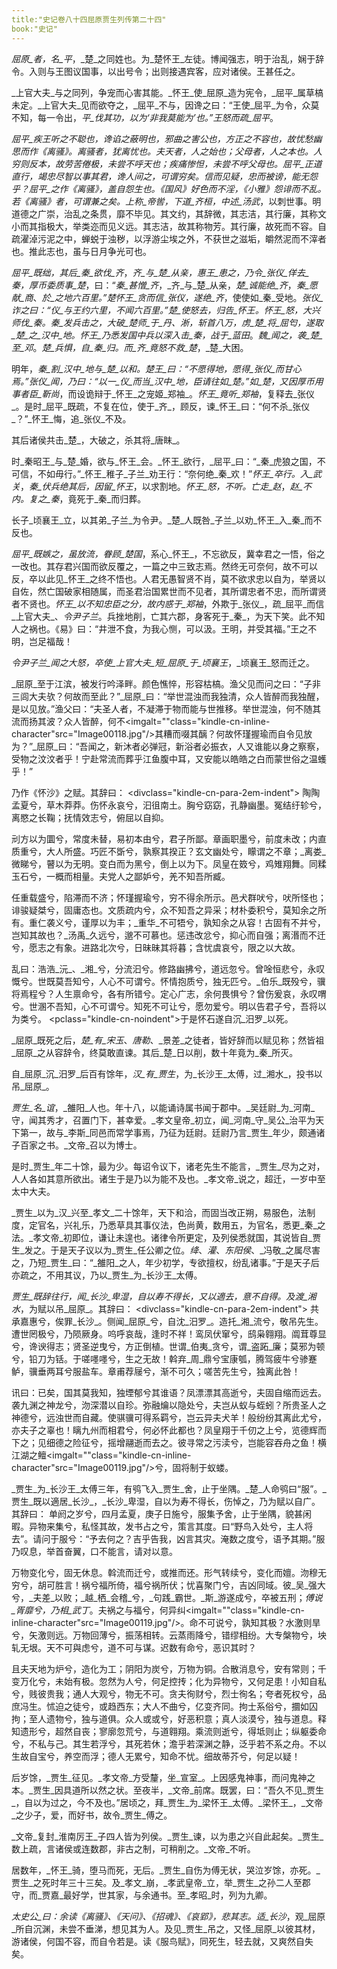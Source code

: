 ```yaml
---
title:"史记卷八十四屈原贾生列传第二十四"
book:"史记"
---
```

_屈原_者，名_平_，_楚_之同姓也。为_楚怀王_左徒。博闻强志，明于治乱，娴于辞令。入则与王图议国事，以出号令；出则接遇宾客，应对诸侯。王甚任之。

_上官大夫_与之同列，争宠而心害其能。_怀王_使_屈原_造为宪令，_屈平_属草槁未定。_上官大夫_见而欲夺之，_屈平_不与，因谗之曰：“王使_屈平_为令，众莫不知，每一令出，_平_伐其功，以为‘非我莫能为’也。”王怒而疏_屈平_。

_屈平_疾王听之不聪也，谗谄之蔽明也，邪曲之害公也，方正之不容也，故忧愁幽思而作《离骚》。离骚者，犹离忧也。夫天者，人之始也；父母者，人之本也。人穷则反本，故劳苦倦极，未尝不呼天也；疾痛惨怛，未尝不呼父母也。_屈平_正道直行，竭忠尽智以事其君，谗人间之，可谓穷矣。信而见疑，忠而被谤，能无怨乎？_屈平_之作《离骚》，盖自怨生也。《国风》好色而不淫，《小雅》怨诽而不乱。若《离骚》者，可谓兼之矣。上称_帝喾_，下道_齐桓_，中述_汤武_，以刺世事。明道德之广崇，治乱之条贯，靡不毕见。其文约，其辞微，其志洁，其行廉，其称文小而其指极大，举类迩而见义远。其志洁，故其称物芳。其行廉，故死而不容。自疏濯淖污泥之中，蝉蜕于浊秽，以浮游尘埃之外，不获世之滋垢，皭然泥而不滓者也。推此志也，虽与日月争光可也。

_屈平_既绌，其后_秦_欲伐_齐_，_齐_与_楚_从亲，_惠王_患之，乃令_张仪_佯去_秦_，厚币委质事_楚_，曰：“_秦_甚憎_齐_，_齐_与_楚_从亲，_楚_诚能绝_齐_，_秦_愿献_商_、_於_之地六百里。”_楚怀王_贪而信_张仪_，遂绝_齐_，使使如_秦_受地。_张仪_诈之曰：“_仪_与王约六里，不闻六百里。”_楚_使怒去，归告_怀王_。_怀王_怒，大兴师伐_秦_。_秦_发兵击之，大破_楚师_于_丹_、_淅_，斩首八万，虏_楚_将_屈匄_，遂取_楚_之_汉中_地。_怀王_乃悉发国中兵以深入击_秦_，战于_蓝田_。_魏_闻之，袭_楚_至_邓_。_楚_兵惧，自_秦_归。而_齐_竟怒不救_楚_，_楚_大困。

明年，_秦_割_汉中_地与_楚_以和。_楚王_曰：“不愿得地，愿得_张仪_而甘心焉。”_张仪_闻，乃曰：“以一_仪_而当_汉中_地，臣请往如_楚_。”如_楚_，又因厚币用事者臣_靳尚_，而设诡辩于_怀王_之宠姬_郑袖_。_怀王_竟听_郑袖_，复释去_张仪_。是时_屈平_既疏，不复在位，使于_齐_，顾反，谏_怀王_曰：“何不杀_张仪_？”_怀王_悔，追_张仪_不及。

其后诸侯共击_楚_，大破之，杀其将_唐眜_。

时_秦昭王_与_楚_婚，欲与_怀王_会。_怀王_欲行，_屈平_曰：“_秦_虎狼之国，不可信，不如毋行。”_怀王_稚子_子兰_劝王行：“奈何绝_秦_欢！”_怀王_卒行。入_武关_，_秦_伏兵绝其后，因留_怀王_，以求割地。_怀王_怒，不听。亡走_赵_，_赵_不内。复之_秦_，竟死于_秦_而归葬。

长子_顷襄王_立，以其弟_子兰_为令尹。_楚_人既咎_子兰_以劝_怀王_入_秦_而不反也。

_屈平_既嫉之，虽放流，眷顾_楚国_，系心_怀王_，不忘欲反，冀幸君之一悟，俗之一改也。其存君兴国而欲反覆之，一篇之中三致志焉。然终无可奈何，故不可以反，卒以此见_怀王_之终不悟也。人君无愚智贤不肖，莫不欲求忠以自为，举贤以自佐，然亡国破家相随属，而圣君治国累世而不见者，其所谓忠者不忠，而所谓贤者不贤也。_怀王_以不知忠臣之分，故内惑于_郑袖_，外欺于_张仪_，疏_屈平_而信_上官大夫_、_令尹子兰_。兵挫地削，亡其六郡，身客死于_秦_，为天下笑。此不知人之祸也。《易》曰：“井泄不食，为我心恻，可以汲。王明，并受其福。”王之不明，岂足福哉！

_令尹子兰_闻之大怒，卒使_上官大夫_短_屈原_于_顷襄王_，_顷襄王_怒而迁之。

_屈原_至于江滨，被发行吟泽畔。颜色憔悴，形容枯槁。渔父见而问之曰：“子非三闾大夫欤？何故而至此？”_屈原_曰：“举世混浊而我独清，众人皆醉而我独醒，是以见放。”渔父曰：“夫圣人者，不凝滞于物而能与世推移。举世混浊，何不随其流而扬其波？众人皆醉，何不<imgalt=""class="kindle-cn-inline-character"src="Image00118.jpg"/>其糟而啜其醨？何故怀瑾握瑜而自令见放为？”_屈原_曰：“吾闻之，新沐者必弹冠，新浴者必振衣，人又谁能以身之察察，受物之汶汶者乎！宁赴常流而葬乎江鱼腹中耳，又安能以皓皓之白而蒙世俗之温蠖乎！”

乃作《怀沙》之赋。其辞曰：
<divclass="kindle-cn-para-2em-indent">
陶陶孟夏兮，草木莽莽。伤怀永哀兮，汩徂南土。胸兮窈窈，孔静幽墨。冤结纡轸兮，离愍之长鞠；抚情效志兮，俯屈以自抑。

刓方以为圜兮，常度未替，易初本由兮，君子所鄙。章画职墨兮，前度未改；内直质重兮，大人所盛。巧匠不斲兮，孰察其揆正？玄文幽处兮，矇谓之不章；_离娄_微睇兮，瞽以为无明。变白而为黑兮，倒上以为下。凤皇在笯兮，鸡雉翔舞。同糅玉石兮，一概而相量。夫党人之鄙妒兮，羌不知吾所臧。

任重载盛兮，陷滞而不济；怀瑾握瑜兮，穷不得余所示。邑犬群吠兮，吠所怪也；诽骏疑桀兮，固庸态也。文质疏内兮，众不知吾之异采；材朴委积兮，莫知余之所有。重仁袭义兮，谨厚以为丰；_重华_不可牾兮，孰知余之从容！古固有不并兮，岂知其故也？_汤禹_久远兮，邈不可慕也。惩违改忿兮，抑心而自强；离湣而不迁兮，愿志之有象。进路北次兮，日昧昧其将暮；含忧虞哀兮，限之以大故。

乱曰：浩浩_沅_、_湘_兮，分流汩兮。修路幽拂兮，道远忽兮。曾唫恒悲兮，永叹慨兮。世既莫吾知兮，人心不可谓兮。怀情抱质兮，独无匹兮。_伯乐_既殁兮，骥将焉程兮？人生禀命兮，各有所错兮。定心广志，余何畏惧兮？曾伤爰哀，永叹喟兮。世溷不吾知，心不可谓兮。知死不可让兮，愿勿爱兮。明以告君子兮，吾将以为类兮。
<pclass="kindle-cn-noindent">于是怀石遂自沉_汨罗_以死。</p></div>
_屈原_既死之后，_楚_有_宋玉_、_唐勒_、_景差_之徒者，皆好辞而以赋见称；然皆祖_屈原_之从容辞令，终莫敢直谏。其后_楚_日以削，数十年竟为_秦_所灭。

自_屈原_沉_汨罗_后百有馀年，_汉_有_贾生_，为_长沙王_太傅，过_湘水_，投书以吊_屈原_。

_贾生_名_谊_，_雒阳_人也。年十八，以能诵诗属书闻于郡中。_吴廷尉_为_河南_守，闻其秀才，召置门下，甚幸爱。_孝文皇帝_初立，闻_河南_守_吴公_治平为天下第一，故与_李斯_同邑而常学事焉，乃征为廷尉。廷尉乃言_贾生_年少，颇通诸子百家之书。_文帝_召以为博士。

是时_贾生_年二十馀，最为少。每诏令议下，诸老先生不能言，_贾生_尽为之对，人人各如其意所欲出。诸生于是乃以为能不及也。_孝文帝_说之，超迁，一岁中至太中大夫。

_贾生_以为_汉_兴至_孝文_二十馀年，天下和洽，而固当改正朔，易服色，法制度，定官名，兴礼乐，乃悉草具其事仪法，色尚黄，数用五，为官名，悉更_秦_之法。_孝文帝_初即位，谦让未遑也。诸律令所更定，及列侯悉就国，其说皆自_贾生_发之。于是天子议以为_贾生_任公卿之位。_绛_、_灌_、_东阳侯_、_冯敬_之属尽害之，乃短_贾生_曰：“_雒阳_之人，年少初学，专欲擅权，纷乱诸事。”于是天子后亦疏之，不用其议，乃以_贾生_为_长沙王_太傅。

_贾生_既辞往行，闻_长沙_卑湿，自以寿不得长，又以適去，意不自得。及渡_湘水_，为赋以吊_屈原_。其辞曰：
<divclass="kindle-cn-para-2em-indent">
共承嘉惠兮，俟罪_长沙_。侧闻_屈原_兮，自沈_汨罗_。造托_湘_流兮，敬吊先生。遭世罔极兮，乃陨厥身。呜呼哀哉，逢时不祥！鸾凤伏窜兮，鸱枭翱翔。阘茸尊显兮，谗谀得志；贤圣逆曳兮，方正倒植。世谓_伯夷_贪兮，谓_盗跖_廉；莫邪为顿兮，铅刀为铦。于嗟嚜嚜兮，生之无故！斡弃_周_鼎兮宝康瓠，腾驾疲牛兮骖蹇鲈，骥垂两耳兮服盐车。章甫荐屦兮，渐不可久；嗟苦先生兮，独离此咎！

讯曰：已矣，国其莫我知，独堙郁兮其谁语？凤漂漂其高逝兮，夫固自缩而远去。袭九渊之神龙兮，沕深潜以自珍。弥融爚以隐处兮，夫岂从蚁与蛭蚓？所贵圣人之神德兮，远浊世而自藏。使骐骥可得系羁兮，岂云异夫犬羊！般纷纷其离此尤兮，亦夫子之辜也！瞝九州而相君兮，何必怀此都也？凤皇翔于千仞之上兮，览德辉而下之；见细德之险征兮，摇增翮逝而去之。彼寻常之污渎兮，岂能容吞舟之鱼！横江湖之鳣<imgalt=""class="kindle-cn-inline-character"src="Image00119.jpg"/>兮，固将制于蚁蝼。
</div>
_贾生_为_长沙王_太傅三年，有鸮飞入_贾生_舍，止于坐隅。_楚_人命鸮曰“服”。_贾生_既以適居_长沙_，_长沙_卑湿，自以为寿不得长，伤悼之，乃为赋以自广。其辞曰：
<divclass="kindle-cn-para-2em-indent">
单阏之岁兮，四月孟夏，庚子日施兮，服集予舍，止于坐隅，貌甚闲暇。异物来集兮，私怪其故，发书占之兮，策言其度。曰“野鸟入处兮，主人将去”。请问于服兮：“予去何之？吉乎告我，凶言其灾。淹数之度兮，语予其期。”服乃叹息，举首奋翼，口不能言，请对以意。

万物变化兮，固无休息。斡流而迁兮，或推而还。形气转续兮，变化而嬗。沕穆无穷兮，胡可胜言！祸兮福所倚，福兮祸所伏；忧喜聚门兮，吉凶同域。彼_吴_强大兮，_夫差_以败；_越_栖_会稽_兮，_句践_霸世。_斯_游遂成兮，卒被五刑；_傅说_胥靡兮，乃相_武丁_。夫祸之与福兮，何异纠<imgalt=""class="kindle-cn-inline-character"src="Image00119.jpg"/>。命不可说兮，孰知其极？水激则旱兮，矢激则远。万物回薄兮，振荡相转。云蒸雨降兮，错缪相纷。大专槃物兮，坱轧无垠。天不可與虑兮，道不可与谋。迟数有命兮，恶识其时？

且夫天地为炉兮，造化为工；阴阳为炭兮，万物为铜。合散消息兮，安有常则；千变万化兮，未始有极。忽然为人兮，何足控抟；化为异物兮，又何足患！小知自私兮，贱彼贵我；通人大观兮，物无不可。贪夫徇财兮，烈士徇名；夸者死权兮，品庶冯生。怵迫之徒兮，或趋西东；大人不曲兮，亿变齐同。拘士系俗兮，攌如囚拘；至人遗物兮，独与道俱。众人或或兮，好恶积意；真人淡漠兮，独与道息。释知遗形兮，超然自丧；寥廓忽荒兮，与道翱翔。乘流则逝兮，得坻则止；纵躯委命兮，不私与己。其生若浮兮，其死若休；澹乎若深渊之静，泛乎若不系之舟。不以生故自宝兮，养空而浮；德人无累兮，知命不忧。细故蒂芥兮，何足以疑！
</div>
后岁馀，_贾生_征见。_孝文帝_方受釐，坐_宣室_。上因感鬼神事，而问鬼神之本。_贾生_因具道所以然之状。至夜半，_文帝_前席。既罢，曰：“吾久不见_贾生_，自以为过之，今不及也。”居顷之，拜_贾生_为_梁怀王_太傅。_梁怀王_，_文帝_之少子，爱，而好书，故令_贾生_傅之。

_文帝_复封_淮南厉王_子四人皆为列侯。_贾生_谏，以为患之兴自此起矣。_贾生_数上疏，言诸侯或连数郡，非古之制，可稍削之。_文帝_不听。

居数年，_怀王_骑，堕马而死，无后。_贾生_自伤为傅无状，哭泣岁馀，亦死。_贾生_之死时年三十三矣。及_孝文_崩，_孝武皇帝_立，举_贾生_之孙二人至郡守，而_贾嘉_最好学，世其家，与余通书。至_孝昭_时，列为九卿。

_太史公_曰：余读《离骚》、《天问》、《招魂》、《哀郢》，悲其志。适_长沙_，观_屈原_所自沉渊，未尝不垂涕，想见其为人。及见_贾生_吊之，又怪_屈原_以彼其材，游诸侯，何国不容，而自令若是。读《服鸟赋》，同死生，轻去就，又爽然自失矣。
